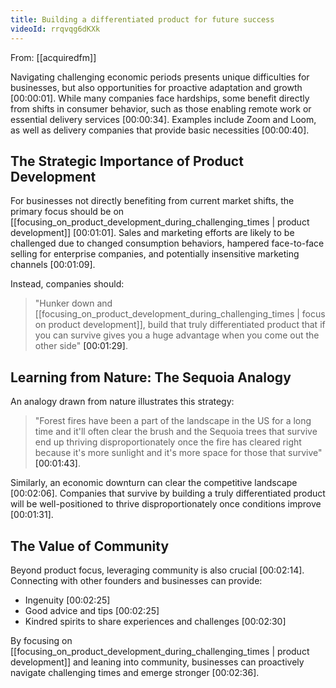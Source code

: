 ```yaml
---
title: Building a differentiated product for future success
videoId: rrqvqg6dKXk
---
```


From: [[acquiredfm]] <br/> 

Navigating challenging economic periods presents unique difficulties for businesses, but also opportunities for proactive adaptation and growth <a class="yt-timestamp" data-t="00:00:01">[00:00:01]</a>. While many companies face hardships, some benefit directly from shifts in consumer behavior, such as those enabling remote work or essential delivery services <a class="yt-timestamp" data-t="00:00:34">[00:00:34]</a>. Examples include Zoom and Loom, as well as delivery companies that provide basic necessities <a class="yt-timestamp" data-t="00:00:40">[00:00:40]</a>.

## The Strategic Importance of Product Development

For businesses not directly benefiting from current market shifts, the primary focus should be on [[focusing_on_product_development_during_challenging_times | product development]] <a class="yt-timestamp" data-t="00:01:01">[00:01:01]</a>. Sales and marketing efforts are likely to be challenged due to changed consumption behaviors, hampered face-to-face selling for enterprise companies, and potentially insensitive marketing channels <a class="yt-timestamp" data-t="00:01:09">[00:01:09]</a>.

Instead, companies should:
> "Hunker down and [[focusing_on_product_development_during_challenging_times | focus on product development]], build that truly differentiated product that if you can survive gives you a huge advantage when you come out the other side" <a class="yt-timestamp" data-t="00:01:29">[00:01:29]</a>.

## Learning from Nature: The Sequoia Analogy

An analogy drawn from nature illustrates this strategy:
> "Forest fires have been a part of the landscape in the US for a long time and it'll often clear the brush and the Sequoia trees that survive end up thriving disproportionately once the fire has cleared right because it's more sunlight and it's more space for those that survive" <a class="yt-timestamp" data-t="00:01:43">[00:01:43]</a>.

Similarly, an economic downturn can clear the competitive landscape <a class="yt-timestamp" data-t="00:02:06">[00:02:06]</a>. Companies that survive by building a truly differentiated product will be well-positioned to thrive disproportionately once conditions improve <a class="yt-timestamp" data-t="00:01:31">[00:01:31]</a>.

## The Value of Community

Beyond product focus, leveraging community is also crucial <a class="yt-timestamp" data-t="00:02:14">[00:02:14]</a>. Connecting with other founders and businesses can provide:
*   Ingenuity <a class="yt-timestamp" data-t="00:02:25">[00:02:25]</a>
*   Good advice and tips <a class="yt-timestamp" data-t="00:02:25">[00:02:25]</a>
*   Kindred spirits to share experiences and challenges <a class="yt-timestamp" data-t="00:02:30">[00:02:30]</a>

By focusing on [[focusing_on_product_development_during_challenging_times | product development]] and leaning into community, businesses can proactively navigate challenging times and emerge stronger <a class="yt-timestamp" data-t="00:02:36">[00:02:36]</a>.